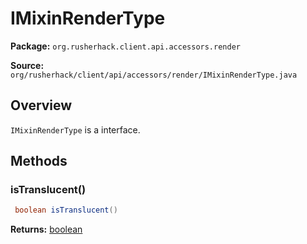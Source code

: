 # IMixinRenderType

**Package:** `org.rusherhack.client.api.accessors.render`

**Source:** `org/rusherhack/client/api/accessors/render/IMixinRenderType.java`

## Overview

`IMixinRenderType` is a interface.

## Methods

### isTranslucent()

```java
 boolean isTranslucent()
```

**Returns:** [boolean](https://docs.oracle.com/en/java/javase/21/docs/api/java.base/java/lang/Boolean.html)

